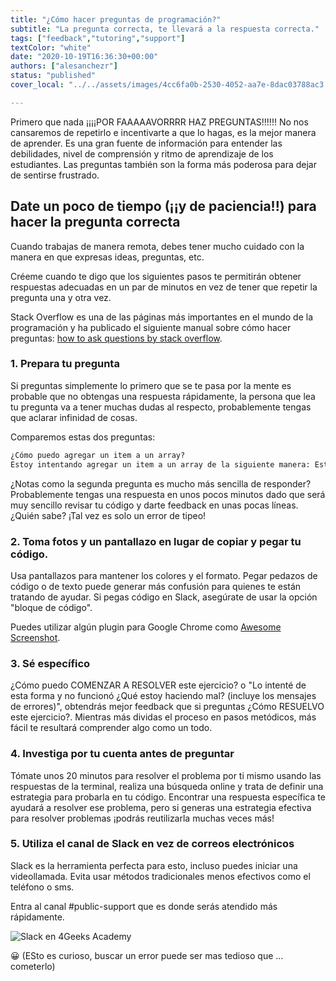 ```yaml
---
title: "¿Cómo hacer preguntas de programación?"
subtitle: "La pregunta correcta, te llevará a la respuesta correcta."
tags: ["feedback","tutoring","support"]
textColor: "white"
date: "2020-10-19T16:36:30+00:00"
authors: ["alesanchezr"]
status: "published"
cover_local: "../../assets/images/4cc6fa0b-2530-4052-aa7e-8dac03788ac3.png"

---
```


Primero que nada ¡¡¡¡POR FAAAAAVORRRR HAZ PREGUNTAS!!!!!! No nos cansaremos de repetirlo e incentivarte a que lo hagas, es la mejor manera de aprender. Es una gran fuente de información para entender las debilidades, nivel de comprensión y ritmo de aprendizaje de los estudiantes. Las preguntas también son la forma más poderosa para dejar de sentirse frustrado.

## Date un poco de tiempo (¡¡y de paciencia!!) para hacer la pregunta correcta

Cuando trabajas de manera remota, debes tener mucho cuidado con la manera en que expresas ideas, preguntas, etc.

Créeme cuando te digo que los siguientes pasos te permitirán obtener respuestas adecuadas en un par de minutos en vez de tener que repetir la pregunta una y otra vez.

Stack Overflow es una de las páginas más importantes en el mundo de la programación y ha publicado el siguiente manual sobre cómo hacer preguntas: [how to ask questions by stack overflow](https://stackoverflow.com/help/how-to-ask).

### 1. Prepara tu pregunta 

Si preguntas simplemente lo primero que se te pasa por la mente es probable que no obtengas una respuesta rápidamente, la persona que lea tu pregunta va a tener muchas dudas al respecto, probablemente tengas que aclarar infinidad de cosas.

Comparemos estas dos preguntas:

```md
¿Cómo puedo agregar un item a un array?
Estoy intentando agregar un item a un array de la siguiente manera: Este es mi código (screenshot o pantallazo) pero no está funcionando, ¿Ven algo malo?
```

¿Notas como la segunda pregunta es mucho más sencilla de responder? Probablemente tengas una respuesta en unos pocos minutos dado que será muy sencillo revisar tu código y darte feedback en unas pocas líneas. ¿Quién sabe? ¡Tal vez es solo un error de tipeo!

### 2. Toma fotos y un pantallazo en lugar de copiar y pegar tu código.

Usa pantallazos para mantener los colores y el formato. Pegar pedazos de código o de texto puede generar más confusión para quienes te están tratando de ayudar. Si pegas código en Slack, asegúrate de usar la opción "bloque de código".

Puedes utilizar algún plugin para Google Chrome como [Awesome Screenshot](https://www.awesomescreenshot.com/).

### 3. Sé específico

¿Cómo puedo COMENZAR A RESOLVER este ejercicio? o "Lo intenté de esta forma y no funcionó ¿Qué estoy haciendo mal? (incluye los mensajes de errores)", obtendrás mejor feedback que si preguntas ¿Cómo RESUELVO este ejercicio?. Mientras más dividas el proceso en pasos metódicos, más fácil te resultará comprender algo como un todo.


### 4. Investiga por tu cuenta antes de preguntar

Tómate unos 20 minutos para resolver el problema por ti mismo usando las respuestas de la terminal, realiza una búsqueda online y trata de definir una estrategia para probarla en tu código. Encontrar una respuesta específica te ayudará a resolver ese problema, pero si generas una estrategia efectiva para resolver problemas ¡podrás reutilizarla muchas veces más! 

### 5. Utiliza el canal de Slack en vez de correos electrónicos

Slack es la herramienta perfecta para esto, incluso puedes iniciar una videollamada. Evita usar métodos tradicionales menos efectivos como el teléfono o sms.

Entra al canal #public-support que es donde serás atendido más rápidamente.

![Slack en 4Geeks Academy](https://github.com/breatheco-de/content/blob/master/src/assets/images/5a432982-f8b2-42bb-89c5-3c82a8e53d10.jpeg?raw=true)



😀 (ESto es curioso, buscar un error puede ser mas tedioso que ... cometerlo)